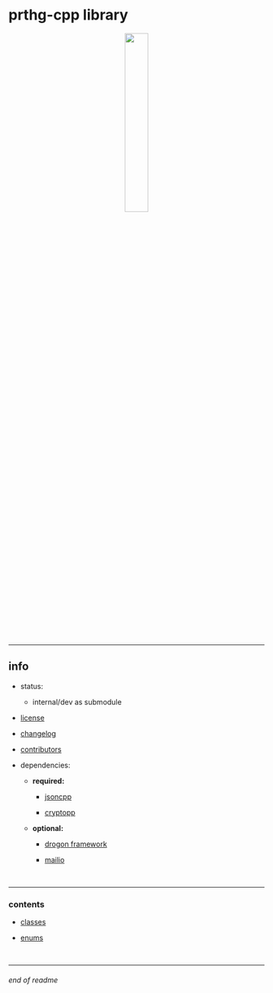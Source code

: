 # prthg-cpp library

<div style="text-align: center;" align="center">
    <img
        src=./docs/assets/prthg-cpp-color-transparent.png
        style="display: block;width: 30%;margin-left: auto;margin-right: auto;"
    />
</div>

<br>

---

## info

- status:
    - internal/dev as submodule

- [license](./LICENSE.md)

- [changelog](./CHANGELOG.md)

- [contributors](./CONTRIBUTORS.md)

- dependencies:
    - __required:__
        - [jsoncpp](https://github.com/open-source-parsers/jsoncpp)

        - [cryptopp](https://github.com/weidai11/cryptopp)

    - __optional:__
        - [drogon framework](https://github.com/drogonframework/drogon)

        - [mailio](https://github.com/karastojko/mailio)

<br>

---

### contents

- [classes](https://github.com/prothegee/prthg-cpp/tree/main/src/prthgcpp/classes)

- [enums](https://github.com/prothegee/prthg-cpp/tree/main/src/prthgcpp/enums)

<!-- - [interfaces](https://github.com/prothegee/prthg-cpp/tree/main/src/prthgcpp/interfaces) -->

<!-- - [structs](https://github.com/prothegee/prthg-cpp/tree/main/src/prthgcpp/structs) -->

<!-- - [types](https://github.com/prothegee/prthg-cpp/tree/main/src/prthgcpp/types) -->

<br>

---

###### end of readme